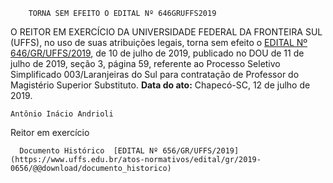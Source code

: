         TORNA SEM EFEITO O EDITAL Nº 646GRUFFS2019  

 O REITOR EM EXERCÍCIO DA UNIVERSIDADE FEDERAL DA FRONTEIRA SUL (UFFS), no uso de suas atribuições legais, torna sem efeito o [EDITAL Nº 646/GR/UFFS/2019](https://www.uffs.edu.br/atos-normativos/edital/gr/2019-0646), de 10 de julho de 2019, publicado no DOU de 11 de julho de 2019, seção 3, página 59, referente ao Processo Seletivo Simplificado 003/Laranjeiras do Sul para contratação de Professor do Magistério Superior Substituto.        **Data do ato:** Chapecó-SC, 12 de julho de 2019.   
 

    Antônio Inácio Andrioli   
 Reitor em exercício 

      Documento Histórico  [EDITAL Nº 656/GR/UFFS/2019](https://www.uffs.edu.br/atos-normativos/edital/gr/2019-0656/@@download/documento_historico)     
      
